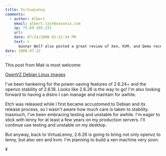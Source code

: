 ```yaml
---
title: VirtuaLenny 
comments:
  - author: Albert
    email: albert.lash@savonix.com
    ip: 75.69.165.231
    url:
    date: 07/24/2008 02:21:34 PM
    text: >
      Gunnar Wolf also posted a great review of Xen, KVM, and Qemu recently:<br/><br/><a href="http://gwolf.org/node/1845" rel="nofollow">http://gwolf.org/node/1845</a>
date: 2008-07-22
---
```

This post from Mak is most welcome:

<a href="http://www.itp.tuwien.ac.at/~mattems/blog/2008/07/22#linux-image-openvz">OpenVZ Debian Linux images</a>

I've been hankering for the power-saving features of 2.6.24+ and the openvz stability of 2.6.18. Looks like 2.6.26 is the way to go! I'm also looking forward to having a distro I can manage and maintain for awhile.

Etch was released while I first became accustomed to Debian and its release process, so I wasn't aware how much care is taken to stability. Inasmuch, I've been embracing testing and unstable for awhile. I'm eager to stick with lenny for at least a few years on my production servers. I'll continue use testing and unstable on my desktop.

But anyway, back to VirtuaLenny, 2.6.26 is going to bring not only openvz to lenny, but also xen and kvm. I'm planning to build a xen machine very soon.

¥

